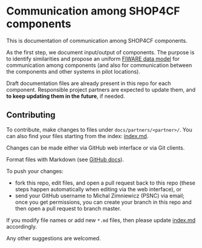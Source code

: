 # Communication among SHOP4CF components 

This is documentation of communication among SHOP4CF components.

As the first step, we document input/output of components.
The purpose is to identify similarities and propose an uniform 
[FIWARE data model](https://fiware-datamodels.readthedocs.io/en/latest/index.html)
for communication among components 
(and also for communication between the components and other systems in pilot locations).  

Draft documentation files are already present in this repo for each component.
Responsible project partners are expected to update them, 
and __to keep updating them in the future__, if needed.  

## Contributing

To contribute, make changes to files under `docs/partners/<partner>/`.
You can also find your files starting from the index: [index.md](docs/index.md).

Changes can be made either via GitHub web interface or via Git clients.

Format files with Markdown (see [GitHub docs](https://guides.github.com/features/mastering-markdown/)).

To push your changes:
- fork this repo, edit files, and open a pull request back to this repo (these steps happen automatically when editing via the web interface), or
- send your GitHub username to Michal Zimniewicz (PSNC) via email; once you get permissions, you can create your branch in this repo and then open a pull request to branch master.

If you modify file names or add new `*.md` files, 
then please update [index.md](docs/index.md) accordingly.

Any other suggestions are welcomed.
